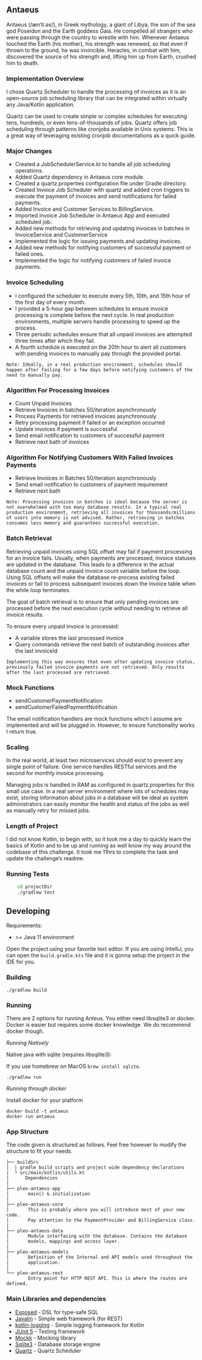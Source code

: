 ## Antaeus

Antaeus (/ænˈtiːəs/), in Greek mythology, a giant of Libya, the son of the sea god Poseidon and the Earth goddess Gaia. He compelled all strangers who were passing through the country to wrestle with him. Whenever Antaeus touched the Earth (his mother), his strength was renewed, so that even if thrown to the ground, he was invincible. Heracles, in combat with him, discovered the source of his strength and, lifting him up from Earth, crushed him to death.

### Implementation Overview
I chose Quartz Scheduler to handle the processing of invoices as it is an open-source job scheduling library that can be integrated within virtually any Java/Kotlin application.

Quartz can be used to create simple or complex schedules for executing tens, hundreds, or even tens-of-thousands of jobs. Quartz offers job scheduling through patterns like cronjobs available in Unix systems. This is a great way of leveraging existing cronjob documentations as a quick guide.


### Major Changes
 - Created a JobSchedulerService.kt to handle all job scheduling operations.
 - Added Quartz dependency in Antaeus core module.
 - Created a quartz.properties configuration file under Gradle directory.
 - Created Invoice Job Scheduler with quartz and added cron triggers to execute the payment of invoices and send notifications for failed payments.
 - Added Invoice and Customer Services to BillingService.
 - Imported Invoice Job Scheduler in Antaeus App and executed scheduled job.
 - Added new methods for retrieving and updating invoices in batches in InvoiceService and CustomerService
 - Implemented the logic for issuing payments and updating invoices.
 - Added new methods for notifying customers of successful payment or failed ones.
 - Implemented the logic for notifying customers of failed invoice payments.
 
### Invoice Scheduling
 - I configured the scheduler to execute every 5th, 10th, and 15th hour of the first day of every month.
 - I provided a 5-hour gap between schedules to ensure invoice processing is complete before the next cycle. In real production environments, multiple servers handle processing to speed up the process.
 - Three periodic schedules ensure that all unpaid invoices are attempted three times after which they fail.
 - A fourth schedule is executed on the 20th hour to alert all customers with pending invoices to manually pay through the provided portal.

`Note: Ideally, in a real production environment, schedules should happen after failing for a few days before notifying customers of the need to manually pay.`
 
### Algorithm For Processing Invoices
 -  Count Unpaid Invoices
 -  Retrieve Invoices in batches 50/iteration asynchronously
 -  Process Payments for retrieved invoices asynchronously
 -  Retry processing payment if failed or an exception occurred
 -  Update invoices if payment is successful
 -  Send email notification to customers of successful payment
 -  Retrieve next bath of invoices
 
### Algorithm For Notifying Customers With Failed Invoices Payments
 -  Retrieve Invoices in Batches 50/iteration asynchronously
 -  Send email notification to customers of payment requirement
 -  Retrieve next bath

`Note: Processing invoices in batches is ideal because the server is not overwhelmed with too many database results. In a typical real production environment, retrieving all invoices for thousands/millions of users into memory is not advised. Rather, retrieving in batches consumes less memory and guarantees successful execution.`

### Batch Retrieval
Retrieving unpaid invoices using SQL offset may fail if payment processing for an invoice fails. Usually, when payments are processed, invoice statuses are updated in the database. This leads to a difference in the actual database count and the unpaid invoice count variable before the loop. Using SQL offsets will make the database re-process existing failed invoices or fail to process subsequent invoices down the invoice table when the while loop terminates.

The goal of batch retrieval is to ensure that only pending invoices are processed before the next execution cycle without needing to retrieve all invoice results.

To ensure every unpaid invoice is processed:
- A variable stores the last processed invoice
- Query commands retrieve the next batch of outstanding invoices after the last invoiceId

`Implementing this way ensures that even after updating invoice status, previously failed invoice payments are not retrieved. Only results after the last processed are retrieved.`

### Mock Functions
 - sendCustomerPaymentNotification
 - sendCustomerFailedPaymentNotification
 
 
The email notification handlers are mock functions which I assume are implemented and will be plugged in. However, to ensure functionality works I return true.

 
### Scaling
In the real world, at least two microservices should exist to prevent any single point of failure. One service handles RESTful services and the second for monthly invoice processing.

Managing jobs is handled in RAM as configured in quartz.properties for this small use case. In a real server environment where lots of schedules may exist, storing information about jobs in a database will be ideal as system administrators can easily monitor the health and status of the jobs as well as manually retry for missed jobs.

### Length of Project
I did not know Kotlin, to begin with, so it took me a day to quickly learn the basics of Kotlin and to be up and running as well know my way around the codebase of this challenge. It took me 11hrs to complete the task and update the challenge’s readme.

### Running Tests
```sh
    cd projectDir
    ./gradlew test
```

## Developing

Requirements:
- \>= Java 11 environment

Open the project using your favorite text editor. If you are using IntelliJ, you can open the `build.gradle.kts` file and it is gonna setup the project in the IDE for you.

### Building

```
./gradlew build
```

### Running

There are 2 options for running Anteus. You either need libsqlite3 or docker. Docker is easier but requires some docker knowledge. We do recommend docker though.

*Running Natively*

Native java with sqlite (requires libsqlite3):

If you use homebrew on MacOS `brew install sqlite`.

```
./gradlew run
```

*Running through docker*

Install docker for your platform

```
docker build -t antaeus
docker run antaeus
```

### App Structure
The code given is structured as follows. Feel free however to modify the structure to fit your needs.
```
├── buildSrc
|  | gradle build scripts and project wide dependency declarations
|  └ src/main/kotlin/utils.kt 
|      Dependencies
|
├── pleo-antaeus-app
|       main() & initialization
|
├── pleo-antaeus-core
|       This is probably where you will introduce most of your new code.
|       Pay attention to the PaymentProvider and BillingService class.
|
├── pleo-antaeus-data
|       Module interfacing with the database. Contains the database 
|       models, mappings and access layer.
|
├── pleo-antaeus-models
|       Definition of the Internal and API models used throughout the
|       application.
|
└── pleo-antaeus-rest
        Entry point for HTTP REST API. This is where the routes are defined.
```

### Main Libraries and dependencies
* [Exposed](https://github.com/JetBrains/Exposed) - DSL for type-safe SQL
* [Javalin](https://javalin.io/) - Simple web framework (for REST)
* [kotlin-logging](https://github.com/MicroUtils/kotlin-logging) - Simple logging framework for Kotlin
* [JUnit 5](https://junit.org/junit5/) - Testing framework
* [Mockk](https://mockk.io/) - Mocking library
* [Sqlite3](https://sqlite.org/index.html) - Database storage engine
* [Quartz](http://www.quartz-scheduler.org) - Quartz Scheduler
